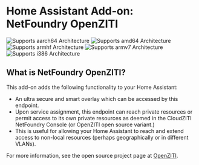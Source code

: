 # Home Assistant Add-on: NetFoundry OpenZITI

![Supports aarch64 Architecture][aarch64-shield]
![Supports amd64 Architecture][amd64-shield]
![Supports armhf Architecture][armhf-shield]
![Supports armv7 Architecture][armv7-shield]
![Supports i386 Architecture][i386-shield]

## What is NetFoundry OpenZITI?

This add-on adds the following functionality to your Home Assistant:

- An ultra secure and smart overlay which can be accessed by this endpoint.
- Upon service assignment, this endpoint can reach private resources or permit access to its own private resources as deemed in the CloudZITI NetFoundry Console (or OpenZITI open source variant.)
- This is useful for allowing your Home Assistant to reach and extend access to non-local resources (perhaps geographically or in different VLANs).

For more information, see the open source project page at [OpenZITI](https://github.com/openziti).

[aarch64-shield]: https://img.shields.io/badge/aarch64-yes-green.svg
[amd64-shield]: https://img.shields.io/badge/amd64-yes-green.svg
[armhf-shield]: https://img.shields.io/badge/armhf-yes-green.svg
[armv7-shield]: https://img.shields.io/badge/armv7-yes-green.svg
[i386-shield]: https://img.shields.io/badge/i386-yes-green.svg
